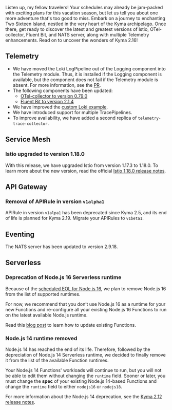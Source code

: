Listen up, my fellow travelers! Your schedules may already be jam-packed with exciting plans for this vacation season, but let us tell you about one more adventure that's too good to miss. Embark on a journey to enchanting Two Sixteen Island, nestled in the very heart of the Kyma archipelago. Once there, get ready to discover the latest and greatest versions of Istio, OTel-collector, Fluent Bit, and NATS server, along with multiple Telemetry enhancements. Read on to uncover the wonders of Kyma 2.16!

## Telemetry
- We have moved the Loki LogPipeline out of the Logging component into the Telemetry module. Thus, it is installed if the Logging component is available, but the component does not fail if the Telemetry module is absent. For more information, see the [PR](https://github.com/kyma-project/kyma/issues/17549).
- The following components have been updated:
  - [OTel-collector to version 0.79.0](https://github.com/kyma-project/kyma/pull/17629)
  - [Fluent Bit to version 2.1.4](https://github.com/kyma-project/kyma/pull/17658)
- We have improved the [custom Loki example](https://github.com/kyma-project/examples/pull/243).
- We have introduced support for multiple TracePipelines.
- To improve availability, we have added a second replica of `telemetry-trace-collector`.

## Service Mesh
### Istio upgraded to version 1.18.0
With this release, we have upgraded Istio from version 1.17.3 to 1.18.0. To learn more about the new version, read the official [Istio 1.18.0 release notes](https://istio.io/latest/news/releases/1.18.x/announcing-1.18/upgrade-notes/). 

## API Gateway
### Removal of APIRule in version `v1alpha1`
APIRule in version `v1alpa1` has been deprecated since Kyma 2.5, and its end of life is planned for Kyma 2.19. Migrate your APIRules to `v1beta1`.

## Eventing
The NATS server has been updated to version 2.9.18.

## Serverless
### Deprecation of Node.js 16 Serverless runtime
Because of the [scheduled EOL for Node.js 16](https://github.com/nodejs/release#release-schedule), we plan to remove Node.js 16 from the list of supported runtimes.

For now, we recommend that you don’t use Node.js 16 as a runtime for your new Functions and re-configure all your existing Node.js 16 Functions to run on the latest available Node.js runtime.

Read this [blog post](https://blogs.sap.com/2022/03/09/changing-the-function-runtime-version-of-a-running-function/) to learn how to update existing Functions.

### Node.js 14 runtime removed
Node.js 14 has reached the end of its life. Therefore, followed by the depreciation of Node.js 14 Serverless runtime, we decided to finally remove it from the list of the available Function runtimes.

Your Node.js 14 Functions' workloads will continue to run, but you will not be able to edit them without changing the `runtime` field. Sooner or later, you must change the **spec** of your existing Node.js 14-based Functions and change the `runtime` field to either `nodejs16` or `nodejs18`.

For more information about the Node.js 14 deprecation, see the [Kyma 2.12 release notes](https://github.com/kyma-project/kyma/releases/tag/2.12.0).
